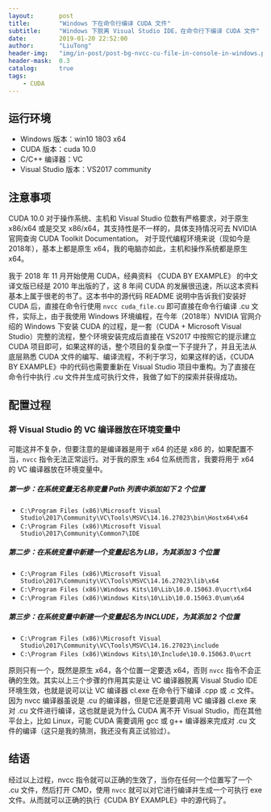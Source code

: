 ```yaml
---
layout:       post
title:        "Windows 下在命令行编译 CUDA 文件"
subtitle:     "Windows 下脱离 Visual Studio IDE，在命令行下编译 CUDA 文件"
date:         2019-01-20 22:52:00
author:       "LiuTong"
header-img:   "img/in-post/post-bg-nvcc-cu-file-in-console-in-windows.png"
header-mask:  0.3
catalog:      true
tags:
    - CUDA
---
```


## 运行环境
* Windows 版本：win10 1803 x64
* CUDA 版本：cuda 10.0
* C/C++ 编译器：VC
* Visual Studio 版本：VS2017 community

## 注意事项
CUDA 10.0 对于操作系统、主机和 Visual Studio 位数有严格要求，对于原生 x86/x64 或是交叉 x86/x64，其支持性是不一样的，具体支持情况可去 NVIDIA 官网查询 CUDA Toolkit Documentation。 对于现代编程环境来说（现如今是2018年），基本上都是原生 x64，我的电脑亦如此，主机和操作系统都是原生 x64。

我于 2018 年 11 月开始使用 CUDA，经典资料 《CUDA BY EXAMPLE》 的中文译文版已经是 2010 年出版的了，这 8 年间 CUDA 的发展很迅速，所以这本资料基本上属于很老的书了。这本书中的源代码 README 说明中告诉我们安装好 CUDA 后，直接在命令行使用 `nvcc cuda_file.cu` 即可直接在命令行编译 .cu 文件，实际上，由于我使用 Windows 环境编程，在今年（2018年）NVIDIA 官网介绍的 Windows 下安装 CUDA 的过程，是一套（CUDA + Microsoft Visual Studio）完整的流程，整个环境安装完成后直接在 VS2017 中按照它的提示建立 CUDA 项目即可，如果这样的话，整个项目的复杂度一下子提升了，并且无法从底层熟悉 CUDA 文件的编写、编译流程，不利于学习，如果这样的话，《CUDA BY EXAMPLE》中的代码也需要重新在 Visual Studio 项目中重构。为了直接在命令行中执行 .cu 文件并生成可执行文件，我做了如下的探索并获得成功。

## 配置过程

### 将 Visual Studio 的 VC 编译器放在环境变量中

可能这并不复杂，但要注意的是编译器是用于 x64 的还是 x86 的，如果配置不当，`nvcc` 指令无法正常运行。对于我的原生 x64 位系统而言，我要将用于 x64 的 VC 编译器放在环境变量中。

##### 第一步：在系统变量无名称变量 Path 列表中添加如下 2 个位置

* `C:\Program Files (x86)\Microsoft Visual Studio\2017\Community\VC\Tools\MSVC\14.16.27023\bin\Hostx64\x64`
* `C:\Program Files (x86)\Microsoft Visual Studio\2017\Community\Common7\IDE`

##### 第二步：在系统变量中新建一个变量起名为 LIB，为其添加 3 个位置

* `C:\Program Files (x86)\Microsoft Visual Studio\2017\Community\VC\Tools\MSVC\14.16.27023\lib\x64`
* `C:\Program Files (x86)\Windows Kits\10\Lib\10.0.15063.0\ucrt\x64`
* `C:\Program Files (x86)\Windows Kits\10\Lib\10.0.15063.0\um\x64`

##### 第三步：在系统变量中新建一个变量起名为 INCLUDE，为其添加 2 个位置

* `C:\Program Files (x86)\Microsoft Visual Studio\2017\Community\VC\Tools\MSVC\14.16.27023\include`
* `C:\Program Files (x86)\Windows Kits\10\Include\10.0.15063.0\ucrt`

原则只有一个，既然是原生 x64，各个位置一定要选 x64，否则 `nvcc` 指令不会正确的生效。其实以上三个步骤的作用其实是让 VC 编译器脱离 Visual Studio IDE 环境生效，也就是说可以让 VC 编译器 cl.exe 在命令行下编译 .cpp 或 .c 文件。因为 nvcc 编译器虽说是 .cu 的编译器，但是它还是要调用 VC 编译器 cl.exe 来对 .cu 文件进行编译，这也就是说为什么 CUDA 离不开 Visual Studio，而在其他平台上，比如 Linux，可能 CUDA 需要调用 gcc 或 g++ 编译器来完成对 .cu 文件的编译（这只是我的猜测，我还没有真正试验过）。

## 结语

经过以上过程，nvcc 指令就可以正确的生效了，当你在任何一个位置写了一个 .cu 文件，然后打开 CMD，使用 `nvcc` 就可以对它进行编译并生成一个可执行 exe 文件。从而就可以正确的执行《CUDA BY EXAMPLE》中的源代码了。